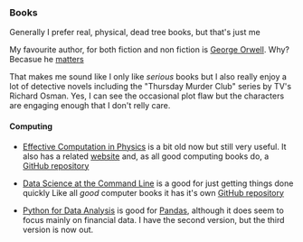 ### Books
Generally I prefer real, physical, dead tree books, but that's just me

My favourite author, for both fiction and non fiction is [George Orwell](https://www.goodreads.com/search?utf8=%E2%9C%93&query=george+orwell). Why? Becasue he [matters](https://www.amazon.co.uk/Why-Orwell-Matters-Christopher-Hitchens/dp/0465030505/ref=sr_1_1?crid=3IV28LHU04J17&keywords=why+orwell+matters&qid=1708100573&sprefix=why+orwell+%2Caps%2C91&sr=8-1)

That makes me sound like I only like _serious_ books but I also really enjoy a lot of detective novels including the "Thursday Murder Club" series by TV's Richard Osman. Yes, I can see the occasional plot flaw but the characters are engaging enough that I don't relly care.

#### Computing

- [Effective Computation in Physics](https://www.oreilly.com/library/view/effective-computation-in/9781491901564/) is a bit old now but still very useful. It also has a related [website](http://physics.codes/) and, as all good computing books do, a [GitHub repository](https://github.com/physics-codes/)
- [Data Science at the Command Line](https://jeroenjanssens.com/dsatcl/) is a good for just getting things done quickly 
Like all _good_ computer books it has it's own [GitHub repository](https://github.com/jeroenjanssens/data-science-at-the-command-line)

- [Python for Data Analysis](https://wesmckinney.com/book/) is good for [Pandas](https://pandas.pydata.org/), although it does seem to focus mainly on financial data. I have the second version, but the third version is now out.
